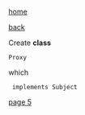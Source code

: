 [home](./page01.md)

[back](./page03.md)

Create **class**
```
Proxy
```
which 
```
 implements Subject
```


[page 5](./page05.md)
